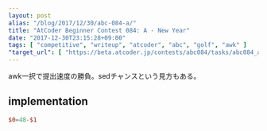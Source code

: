 ```yaml
---
layout: post
alias: "/blog/2017/12/30/abc-084-a/"
title: "AtCoder Beginner Contest 084: A - New Year"
date: "2017-12-30T23:15:28+09:00"
tags: [ "competitive", "writeup", "atcoder", "abc", "golf", "awk" ]
"target_url": [ "https://beta.atcoder.jp/contests/abc084/tasks/abc084_a" ]
---
```


awk一択で提出速度の勝負。sedチャンスという見方もある。

## implementation

``` awk
$0=48-$1
```
